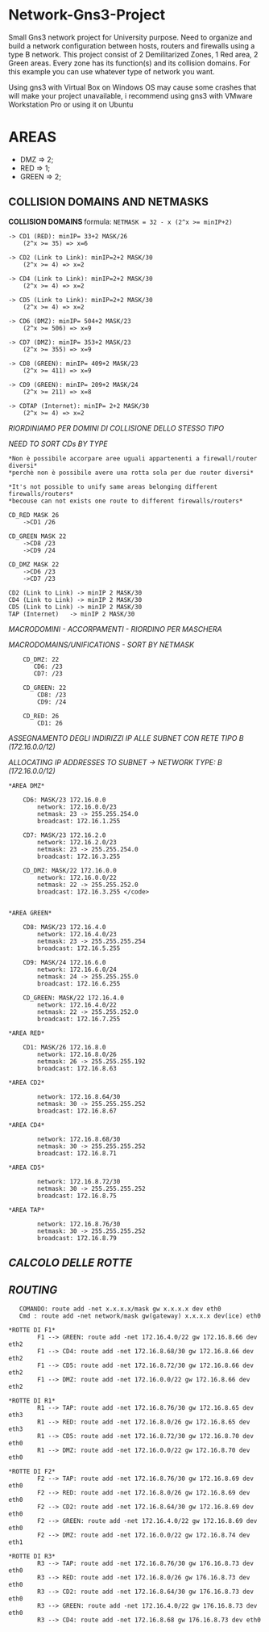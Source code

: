# Network-Gns3-Project
Small Gns3 network project for University purpose. Need to organize and build a network configuration between hosts, routers and firewalls using a type B network.
This project consist of 2 Demilitarized Zones, 1 Red area, 2 Green areas. Every zone has its function(s) and its collision domains.
For this example you can use whatever type of network you want.

<p> Using gns3 with Virtual Box on Windows OS may cause some crashes that will make your project unavailable, i recommend using gns3 with VMware Workstation Pro or using it on Ubuntu<p>

<h1> AREAS</h1>

 - DMZ => 2; 
 - RED => 1;
 - GREEN => 2;

<h2>COLLISION DOMAINS AND NETMASKS</h2>
 <b> COLLISION DOMAINS </b>
    formula: <code>NETMASK = 32 - x (2^x >= minIP+2)</code>
    
    -> CD1 (RED): minIP= 33+2 MASK/26
        (2^x >= 35) => x=6

    -> CD2 (Link to Link): minIP=2+2 MASK/30
        (2^x >= 4) => x=2

    -> CD4 (Link to Link): minIP=2+2 MASK/30
        (2^x >= 4) => x=2

    -> CD5 (Link to Link): minIP=2+2 MASK/30
        (2^x >= 4) => x=2

    -> CD6 (DMZ): minIP= 504+2 MASK/23
        (2^x >= 506) => x=9

    -> CD7 (DMZ): minIP= 353+2 MASK/23
        (2^x >= 355) => x=9

    -> CD8 (GREEN): minIP= 409+2 MASK/23
        (2^x >= 411) => x=9

    -> CD9 (GREEN): minIP= 209+2 MASK/24
        (2^x >= 211) => x=8

    -> CDTAP (Internet): minIP= 2+2 MASK/30
        (2^x >= 4) => x=2

*RIORDINIAMO PER DOMINI DI COLLISIONE DELLO STESSO TIPO*

*NEED TO SORT CDs BY TYPE*

    *Non è possibile accorpare aree uguali appartenenti a firewall/router diversi*
    *perchè non è possibile avere una rotta sola per due router diversi*
    
    *It's not possible to unify same areas belonging different firewalls/routers*
    *becouse can not exists one route to different firewalls/routers*

    CD_RED MASK 26
        ->CD1 /26
    
    CD_GREEN MASK 22
        ->CD8 /23
        ->CD9 /24
    
    CD_DMZ MASK 22
        ->CD6 /23
        ->CD7 /23

    CD2 (Link to Link) -> minIP 2 MASK/30
    CD4 (Link to Link) -> minIP 2 MASK/30
    CD5 (Link to Link) -> minIP 2 MASK/30
    TAP (Internet)   -> minIP 2 MASK/30

*MACRODOMINI - ACCORPAMENTI - RIORDINO PER MASCHERA*

*MACRODOMAINS/UNIFICATIONS - SORT BY NETMASK*

        CD_DMZ: 22
           CD6: /23
           CD7: /23
        
        CD_GREEN: 22
            CD8: /23
            CD9: /24

        CD_RED: 26
            CD1: 26



*ASSEGNAMENTO DEGLI INDIRIZZI IP ALLE SUBNET CON RETE TIPO B (172.16.0.0/12)*

*ALLOCATING IP ADDRESSES TO SUBNET -> NETWORK TYPE: B (172.16.0.0/12)*


    *AREA DMZ*
   
        CD6: MASK/23 172.16.0.0
            network: 172.16.0.0/23
            netmask: 23 -> 255.255.254.0
            broadcast: 172.16.1.255

        CD7: MASK/23 172.16.2.0
            network: 172.16.2.0/23
            netmask: 23 -> 255.255.254.0
            broadcast: 172.16.3.255

        CD_DMZ: MASK/22 172.16.0.0
            network: 172.16.0.0/22
            netmask: 22 -> 255.255.252.0 
            broadcast: 172.16.3.255 </code>
    
    
    *AREA GREEN*

        CD8: MASK/23 172.16.4.0
            network: 172.16.4.0/23
            netmask: 23 -> 255.255.255.254
            broadcast: 172.16.5.255

        CD9: MASK/24 172.16.6.0
            network: 172.16.6.0/24
            netmask: 24 -> 255.255.255.0
            broadcast: 172.16.6.255

        CD_GREEN: MASK/22 172.16.4.0
            network: 172.16.4.0/22
            netmask: 22 -> 255.255.252.0
            broadcast: 172.16.7.255

    *AREA RED*

        CD1: MASK/26 172.16.8.0
            network: 172.16.8.0/26
            netmask: 26 -> 255.255.255.192
            broadcast: 172.16.8.63

    *AREA CD2*

            network: 172.16.8.64/30
            netmask: 30 -> 255.255.255.252
            broadcast: 172.16.8.67

    *AREA CD4*

            network: 172.16.8.68/30
            netmask: 30 -> 255.255.255.252
            broadcast: 172.16.8.71

    *AREA CD5*

            network: 172.16.8.72/30
            netmask: 30 -> 255.255.255.252
            broadcast: 172.16.8.75

    *AREA TAP*

            network: 172.16.8.76/30
            netmask: 30 -> 255.255.255.252
            broadcast: 172.16.8.79

*<h2>CALCOLO DELLE ROTTE</h2>*
*<h2>ROUTING</h2>*

       COMANDO: route add -net x.x.x.x/mask gw x.x.x.x dev eth0
       Cmd : route add -net network/mask gw(gateway) x.x.x.x dev(ice) eth0

    *ROTTE DI F1*
            F1 --> GREEN: route add -net 172.16.4.0/22 gw 172.16.8.66 dev eth2
            F1 --> CD4: route add -net 172.16.8.68/30 gw 172.16.8.66 dev eth2
            F1 --> CD5: route add -net 172.16.8.72/30 gw 172.16.8.66 dev eth2
            F1 --> DMZ: route add -net 172.16.0.0/22 gw 172.16.8.66 dev eth2

    *ROTTE DI R1*
            R1 --> TAP: route add -net 172.16.8.76/30 gw 172.16.8.65 dev eth3
            R1 --> RED: route add -net 172.16.8.0/26 gw 172.16.8.65 dev eth3
            R1 --> CD5: route add -net 172.16.8.72/30 gw 172.16.8.70 dev eth0
            R1 --> DMZ: route add -net 172.16.0.0/22 gw 172.16.8.70 dev eth0

    *ROTTE DI F2*
            F2 --> TAP: route add -net 172.16.8.76/30 gw 172.16.8.69 dev eth0
            F2 --> RED: route add -net 172.16.8.0/26 gw 172.16.8.69 dev eth0
            F2 --> CD2: route add -net 172.16.8.64/30 gw 172.16.8.69 dev eth0
            F2 --> GREEN: route add -net 172.16.4.0/22 gw 172.16.8.69 dev eth0
            F2 --> DMZ: route add -net 172.16.0.0/22 gw 172.16.8.74 dev eth1

    *ROTTE DI R3*
            R3 --> TAP: route add -net 172.16.8.76/30 gw 176.16.8.73 dev eth0
            R3 --> RED: route add -net 172.16.8.0/26 gw 176.16.8.73 dev eth0
            R3 --> CD2: route add -net 172.16.8.64/30 gw 176.16.8.73 dev eth0
            R3 --> GREEN: route add -net 172.16.4.0/22 gw 176.16.8.73 dev eth0
            R3 --> CD4: route add -net 172.16.8.68 gw 176.16.8.73 dev eth0
